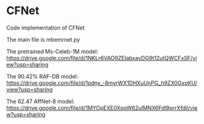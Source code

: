 # CFNet
Code implementation of CFNet

The main file is mbemrnet.py

The pretrained Ms-Celeb-1M model: https://drive.google.com/file/d/1NKLr6VAO9ZEIabxayDG9t12utQWCFxSF/view?usp=sharing

The 90.42% RAF-DB model: https://drive.google.com/file/d/1pdny_-8myrWX1DHXuUnPG_h9ZX0GxpKU/view?usp=sharing

The 62.47 AffNet-8 model: https://drive.google.com/file/d/1MYOpEXE0XqoW62ulMNX6Fdl9prrXfdil/view?usp=sharing
